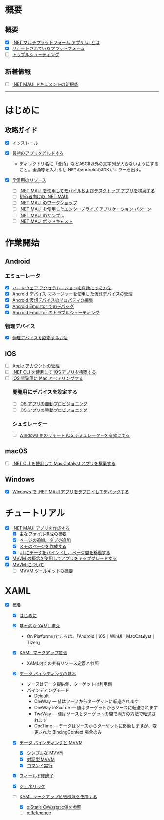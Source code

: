 # 概要

## 概要
- [x] [.NET マルチプラットフォーム アプリ UI とは](https://learn.microsoft.com/ja-jp/dotnet/maui/what-is-maui?view=net-maui-7.0)
- [x] [サポートされているプラットフォーム](https://learn.microsoft.com/ja-jp/dotnet/maui/supported-platforms?view=net-maui-7.0)
- [ ] [トラブルシューティング](https://learn.microsoft.com/ja-jp/dotnet/maui/troubleshooting?view=net-maui-7.0)

## 新着情報

- [ ] [.NET MAUI ドキュメントの新機能](https://learn.microsoft.com/ja-jp/dotnet/maui/whats-new/?view=net-maui-7.0)

---

# はじめに

## 攻略ガイド

- [x] [インストール](https://learn.microsoft.com/ja-jp/dotnet/maui/get-started/installation?view=net-maui-7.0&tabs=vswin)
- [x] [最初のアプリをビルドする](https://learn.microsoft.com/ja-jp/dotnet/maui/get-started/first-app?pivots=devices-windows&view=net-maui-7.0&tabs=vswin)
  - ディレクトリ名に「全角」などASCII以外の文字列が入らないようにすること。全角等を入れると.NETのAndroidのSDKがエラーを出す。

- [x] [学習用のリソース](https://learn.microsoft.com/ja-jp/dotnet/maui/get-started/resources?view=net-maui-7.0)
  - [ ] [.NET MAUI を使用してモバイルおよびデスクトップ アプリを構築する](https://learn.microsoft.com/ja-jp/training/paths/build-apps-with-dotnet-maui/)
  - [ ] [初心者向けの .NET MAUI](https://www.youtube.com/playlist?list=PLdo4fOcmZ0oUBAdL2NwBpDs32zwGqb9DY)
  - [ ] [.NET MAUI のワークショップ](https://github.com/dotnet-presentations/dotnet-maui-workshop)
  - [ ] [.NET MAUI を使用したエンタープライズ アプリケーション パターン](https://learn.microsoft.com/ja-jp/dotnet/architecture/maui/)
  - [ ] [.NET MAUI のサンプル](https://learn.microsoft.com/ja-jp/samples/browse/?expanded=dotnet&products=dotnet-maui)
  - [ ] [.NET MAUI ポッドキャスト](https://www.dotnetmauipodcast.com/)

# 作業開始

## Android

### エミューレータ

- [x] [ハードウェア アクセラレーションを有効にする方法](https://learn.microsoft.com/ja-jp/dotnet/maui/android/emulator/hardware-acceleration?view=net-maui-7.0)
- [x] [Android デバイス マネージャーを使用した仮想デバイスの管理](https://learn.microsoft.com/ja-jp/dotnet/maui/android/emulator/device-manager?view=net-maui-7.0)
- [x] [Android 仮想デバイスのプロパティの編集](https://learn.microsoft.com/ja-jp/dotnet/maui/android/emulator/device-properties?view=net-maui-7.0)
- [x] [Android Emulator でのデバッグ](https://learn.microsoft.com/ja-jp/dotnet/maui/android/emulator/debug-on-emulator?view=net-maui-7.0)
- [x] [Android Emulator のトラブルシューティング](https://learn.microsoft.com/ja-jp/dotnet/maui/android/emulator/troubleshooting?view=net-maui-7.0)

### 物理デバイス

- [x] [物理デバイスを設定する方法](https://learn.microsoft.com/ja-jp/dotnet/maui/android/device/setup?view=net-maui-7.0)

## iOS

- [ ] [Apple アカウントの管理](https://learn.microsoft.com/ja-jp/dotnet/maui/ios/apple-account-management?view=net-maui-7.0&tabs=vs)
- [ ] [.NET CLI を使用して iOS アプリを構築する](https://learn.microsoft.com/ja-jp/dotnet/maui/ios/cli?view=net-maui-7.0)
- [ ] [iOS 開発用に Mac とペアリングする](https://learn.microsoft.com/ja-jp/dotnet/maui/ios/pair-to-mac?view=net-maui-7.0)
  ### 開発用にデバイスを設定する
  - [ ] [iOS アプリの自動プロビジョニング](https://learn.microsoft.com/ja-jp/dotnet/maui/ios/device-provisioning/?view=net-maui-7.0)
  - [ ] [iOS アプリの手動プロビジョニング](https://learn.microsoft.com/ja-jp/dotnet/maui/ios/device-provisioning/?view=net-maui-7.0)
  
  ### シュミレーター
  - [ ] [Windows 用のリモート iOS シミュレーターを有効にする](https://learn.microsoft.com/ja-jp/dotnet/maui/ios/remote-simulator?view=net-maui-7.0)

## macOS
- [ ] [.NET CLI を使用して Mac Catalyst アプリを構築する](https://learn.microsoft.com/ja-jp/dotnet/maui/macos/cli?view=net-maui-7.0)

## Windows
- [x] [Windows で .NET MAUI アプリをデプロイしてデバッグする](https://learn.microsoft.com/ja-jp/dotnet/maui/windows/setup?view=net-maui-7.0)

# チュートリアル
- [x] [.NET MAUI アプリを作成する](https://learn.microsoft.com/ja-jp/dotnet/maui/tutorials/notes-app/?view=net-maui-7.0)
  - [x] [主なファイル構成の概要](https://learn.microsoft.com/ja-jp/dotnet/maui/tutorials/notes-app/?view=net-maui-7.0&tutorial-step=2)
  - [x] [ページの追加、タブの追加](https://learn.microsoft.com/ja-jp/dotnet/maui/tutorials/notes-app/?view=net-maui-7.0&tutorial-step=2)
  - [x] [メモのページを作成する](https://learn.microsoft.com/ja-jp/dotnet/maui/tutorials/notes-app/?view=net-maui-7.0&tutorial-step=3)
  - [x] [UI にデータをバインドし、ページ間を移動する](https://learn.microsoft.com/ja-jp/dotnet/maui/tutorials/notes-app/?view=net-maui-7.0&tutorial-step=4)
- [x] [MVVM の概念を使用してアプリをアップグレードする](https://learn.microsoft.com/ja-jp/dotnet/maui/tutorials/notes-mvvm/?view=net-maui-7.0)
- [x] [MVVM について](https://learn.microsoft.com/ja-jp/dotnet/maui/tutorials/notes-mvvm/?view=net-maui-7.0&tutorial-step=2)
  - [ ] [MVVM ツールキットの概要](https://learn.microsoft.com/ja-jp/dotnet/communitytoolkit/mvvm/)

# XAML
- [x] [概要](https://learn.microsoft.com/ja-jp/dotnet/maui/xaml/?view=net-maui-7.0)
  - [x] [はじめに](https://learn.microsoft.com/ja-jp/dotnet/maui/xaml/fundamentals/get-started?view=net-maui-7.0)
  - [x] [基本的な XAML 構文](https://learn.microsoft.com/ja-jp/dotnet/maui/xaml/fundamentals/essential-syntax?view=net-maui-7.0)
    - On Platformのところは、「Android｜iOS｜WinUI｜MacCatalyst｜Tizen」
  - [x] [XAML マークアップ拡張](https://learn.microsoft.com/ja-jp/dotnet/maui/xaml/fundamentals/markup-extensions?view=net-maui-7.0)
    - XAML内での共有リソース定義と参照
  - [x] [データ バインディングの基本](https://learn.microsoft.com/ja-jp/dotnet/maui/xaml/fundamentals/data-binding-basics?view=net-maui-7.0)
    - ソースはデータ提供側、ターゲットは利用側
    - バインディングモード
      - Default
      - OneWay — 値はソースからターゲットに転送されます
      - OneWayToSource — 値はターゲットからソースに転送されます
      - TwoWay — 値はソースとターゲットの間で両方の方法で転送されます
      - OneTime — データはソースからターゲットに移動しますが、変更された BindingContext 場合のみ

  - [x] [データ バインディングと MVVM](https://learn.microsoft.com/ja-jp/dotnet/maui/xaml/fundamentals/mvvm?view=net-maui-7.0)
    - [x] [シンプルな MVVM](https://learn.microsoft.com/ja-jp/dotnet/maui/xaml/fundamentals/mvvm?view=net-maui-7.0#simple-mvvm)
    - [x] [対話型 MVVM](https://learn.microsoft.com/ja-jp/dotnet/maui/xaml/fundamentals/mvvm?view=net-maui-7.0#interactive-mvvm)
    - [x] [コマンド実行](https://learn.microsoft.com/ja-jp/dotnet/maui/xaml/fundamentals/mvvm?view=net-maui-7.0#commanding)

  - [x] [フィールド修飾子](https://learn.microsoft.com/ja-jp/dotnet/maui/xaml/field-modifiers?view=net-maui-7.0)
  - [x] [ジェネリック](https://learn.microsoft.com/ja-jp/dotnet/maui/xaml/generics?view=net-maui-7.0)
  - [ ] [XAML マークアップ拡張機能を使用する](https://learn.microsoft.com/ja-jp/dotnet/maui/xaml/markup-extensions/consume?view=net-maui-7.0)
    - [x] [x:Static C#のstatic値を参照](https://learn.microsoft.com/ja-jp/dotnet/maui/xaml/markup-extensions/consume?view=net-maui-7.0#xstatic-markup-extension)
    - [ ] [x:Reference](https://learn.microsoft.com/ja-jp/dotnet/maui/xaml/markup-extensions/consume?view=net-maui-7.0#xreference-markup-extension)